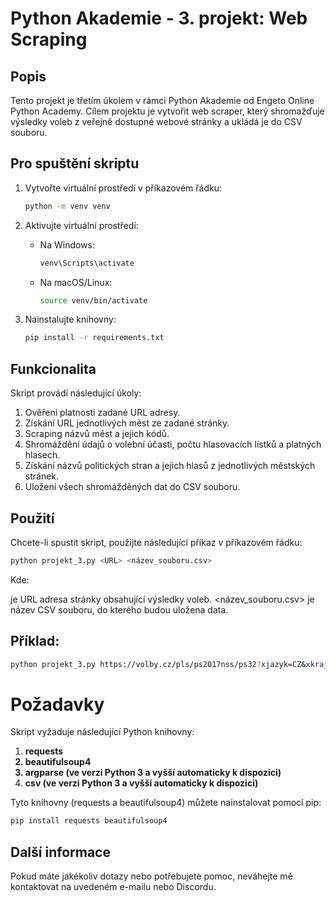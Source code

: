 # Python Akademie - 3. projekt: Web Scraping

## Popis
Tento projekt je třetím úkolem v rámci Python Akademie od Engeto Online Python Academy. Cílem projektu je vytvořit web scraper, který shromažďuje výsledky voleb z veřejně dostupné webové stránky a ukládá je do CSV souboru.

## Pro spuštění skriptu

1. Vytvořte virtuální prostředí v příkazovém řádku:
    ```bash
    python -m venv venv
    ```

2. Aktivujte virtuální prostředí:
    - Na Windows:
        ```bash
        venv\Scripts\activate
        ```
    - Na macOS/Linux:
        ```bash
        source venv/bin/activate
        ```

3. Nainstalujte knihovny:
    ```bash
    pip install -r requirements.txt
    ```

## Funkcionalita
Skript provádí následující úkoly:
1. Ověření platnosti zadané URL adresy.
2. Získání URL jednotlivých měst ze zadané stránky.
3. Scraping názvů měst a jejich kódů.
4. Shromáždění údajů o volební účasti, počtu hlasovacích lístků a platných hlasech.
5. Získání názvů politických stran a jejich hlasů z jednotlivých městských stránek.
6. Uložení všech shromážděných dat do CSV souboru.

## Použití
Chcete-li spustit skript, použijte následující příkaz v příkazovém řádku:
```bash
python projekt_3.py <URL> <název_souboru.csv>
```
Kde:

<URL> je URL adresa stránky obsahující výsledky voleb.
<název_souboru.csv> je název CSV souboru, do kterého budou uložena data.

## Příklad:
```bash
python projekt_3.py https://volby.cz/pls/ps2017nss/ps32?xjazyk=CZ&xkraj=2&xnumnuts=2109" "výsledky_volby_PHA-vychod.csv"
```
# Požadavky
Skript vyžaduje následující Python knihovny:

1. <b>requests
2. beautifulsoup4
3. argparse (ve verzi Python 3 a vyšší automaticky k dispozici)
4. csv (ve verzi Python 3 a vyšší automaticky k dispozici)</b>

Tyto knihovny (requests a beautifulsoup4) můžete nainstalovat pomocí pip:

```bash
pip install requests beautifulsoup4
```

## Další informace
Pokud máte jakékoliv dotazy nebo potřebujete pomoc, neváhejte mě kontaktovat na uvedeném e-mailu nebo Discordu.